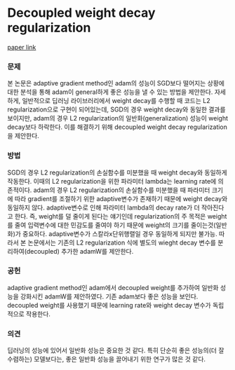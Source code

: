 # Decoupled weight decay regularization
[paper link](https://arxiv.org/abs/1711.05101)

### 문제

본 논문은 adaptive gradient method인 adam의 성능이 SGD보다 떨어지는 상황에 대한 분석을 통해
adam이 general하게 좋은 성능을 낼 수 있는 방법을 제안한다. 자세하게, 
일반적으로 딥러닝 라이브러리에서 weight decay를 수행할 때 코드는 L2 regularization으로 구현이 되어있는데,
SGD의 경우 weight decay와 동일한 결과를 보이지만, adam의 경우 L2 regularization의 일반화(generalization) 
성능이 weight decay보다 하락한다. 이를 해결하기 위해 decoupled weight decay regularization을 제안한다.

### 방법

SGD의 경우 L2 regularization의 손실함수를 미분했을 때 weight decay와 동일하게 작동한다.
이때의 L2 regularization을 위한 파라미터 lambda는 learning rate에 의존적이다.
adam의 경우 L2 regularization의 손실함수를 미분했을 때 파라미터 크기에 따라 gradient를 조절하기 위한
adaptive변수가 존재하기 때문에 weight decay와 동일하지 않다. 
adaptive변수로 인해 파라미터 lambda의 decay rate가 더 작아진다고 한다.
즉, weight를 덜 줄이게 된다는 얘기인데 regularization의 주 목적은 weight를 줄여 입력변수에 대한 민감도를 줄여야 하기 때문에
weight의 크기를 줄이는것(일반화)가 중요하다.
adaptive변수가 스칼라x단위행렬일 경우 동일하게 되지만 불가능.
따라서 본 논문에서는 기존의 L2 regularization 식에 별도의 wieght decay 변수를 분리하여(decoupled) 추가한 adamW를 제안한다.

### 공헌

adaptive gradient method인 adam에서 decoupled weight를 추가하여 일반화 성능을 강화시킨 adamW를 제안하였다. 
기존 adam보다 좋은 성능을 보인다.
decoupled weight를 사용했기 때문에 learning rate와 weight decay 변수가 독립적으로 작용한다.

### 의견

딥러닝의 성능에 있어서 일반화 성능은 중요한 것 같다. 특히 단순히 좋은 성능의(더 잘 수렴하는) 모델보다는,
좋은 일반화 성능을 끌어내기 위한 연구가 많은 것 같다. 
